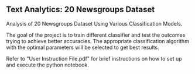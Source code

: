 Text Analytics: 20 Newsgroups Dataset
----------------

Analysis of 20 Newsgroups Dataset Using Various Classification Models.

The goal of the project is to train different classifier and test the outcomes trying to achieve better accuracies. The appropriate classification algorithm with the optimal parameters will be selected to get best results. 

Refer to "User Instruction File.pdf" for brief instructions on how to set up and execute the python notebook.